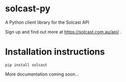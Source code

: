# solcast-py
A Python client library for the Solcast API

Sign up and find out more at https://solcast.com.au/api/ .

# Installation instructions
`pip install solcast`

More documentation coming soon...
